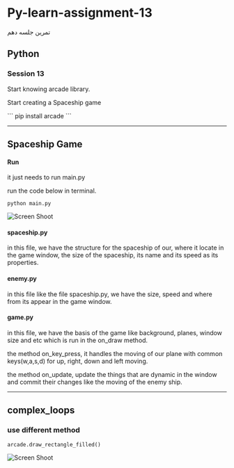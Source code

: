 # Py-learn-assignment-13
تمرین جلسه دهم
## Python

### Session 13
<p>Start knowing arcade library.</p>
<p>Start creating a Spaceship game</p>
```
pip install arcade
```

---
## Spaceship Game
#### Run

<p>it just needs to run main.py</p>
<p> run the code below in terminal.</p>

```
python main.py
```

![Screen Shoot](screenshot_game.jpg)


#### spaceship.py

<p>in this file, we have the structure for the spaceship of our, where it locate in the game window, the size of the spaceship, its name and its speed as its properties.</p>

#### enemy.py

<p>in this file like the file spaceship.py, we have the size, speed and where from its appear in the game window.</p>

#### game.py

<p>in this file, we have the basis of the game like background, planes, window size and etc
which is run in the on_draw method.</p>
<p>the method on_key_press, it handles the moving of our plane with common keys(w,a,s,d) for up, right, down and left moving.</p>
<p>the method on_update, update the things that are dynamic in the window and commit their changes like the moving of the enemy ship.</p>

---
## complex_loops
### use different method
```
arcade.draw_rectangle_filled()
```
![Screen Shoot](Screenshot.png)
